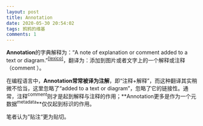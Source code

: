 ```yaml
---
layout: post
title: Annotation
date: 2020-05-30 20:54:02
tags: 鸦鸦的维基
comments: 1
---
```


**Annotation**的字典解释为：“A note of explanation or comment added to a text or diagram.”<sup>[[lexico]](https://www.lexico.com/en/definition/annotation)</sup>，翻译为：添加到图片或者文字上的一个解释或注释（comment ）。

在编程语言中，**Annotation常常被译为注解**，即“注释+解释”，而这种翻译其实稍微不恰当，这里忽略了“added to a text or diagram”，忽略了它的链接性。通常，注释<sup>comment</sup>则才是起到解释与注释的作用；**Annotation更多是作为一个元数据<sup>metadata</sup>**仅仅起到标识的作用。

笔者认为”贴注“更为贴切。

